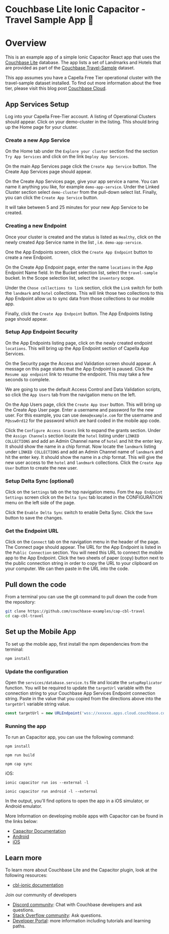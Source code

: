 # Couchbase Lite Ionic Capacitor - Travel Sample App 👋

# Overview

This is an example app of a simple Ionic Capacitor React app that uses the [Couchbase Lite](https://www.couchbase.com/products/lite) database. The app lists a set of Landmarks and Hotels that are provided as part of the [Couchbase Travel-Sample](https://docs.couchbase.com/cloud/get-started/run-first-queries.html) dataset. 

This app assumes you have a Capella Free Tier operational cluster with the travel-sample dataset installed.  To find out more information about the free tier, please visit this blog post [Couchbase Cloud](https://www.couchbase.com/blog/free-tier-capella-dev-available/).

## App Services Setup
Log into your Capella Free-Tier account.  A listing of Operational Clusters should appear.  Click on your demo-cluster in the listing.  This should bring up the Home page for your cluster.

### Create a new App Service
On the Home tab under the `Explore your cluster` section find the section `Try App Services` and click on the link `Deploy App Services`.

On the main App Services page click the `Create App Service` button.  The Create App Services page should appear.

On the Create App Services page, give your app service a name.  You can name it anything you like, for example `demo-app-service`.  Under the Linked Cluster section select `demo-cluster` from the pull-down select list.  Finally, you can click the `Create App Service` button.

It will take between 5 and 25 minutes for your new App Service to be created. 

### Creating a new Endpoint

Once your cluster is created and the status is listed as `Healthy`, click on the newly created App Service name in the list , i.e. `demo-app-service`.

One the App Endpoints screen, click the `Create App Endpoint` button to create a new Endpoint.

On the Create App Endpoint page, enter the name `locations` in the App Endpoint Name field.  In the Bucket selection list, select the `travel-sample` bucket.  In the Scope selection list, select the `inventory` scope.

Under the `Chose collections to link` section, click the `Link` switch for both the `landmark` and `hotel` collections.  This will link those two collections to this App Endpoint allow us to sync data from those collections to our mobile app.  

Finally, click the `Create App Endpoint` button.  The App Endpoints listing page should appear.

### Setup App Endpoint Security
On the App Endpoints listing page, click on the newly created endpoint `locations`.  This will bring up the App Endpoint section of Capella App Services. 

On the Security page the Access and Validation screen should appear.  A message on this page states that the App Endpoint is paused.  Click the `Resume app endpoint` link to resume the endpoint.   This may take a few seconds to complete.

We are going to use the default  Access Control and Data Validation scripts, so click the `App Users` tab from the navigation menu on the left.

On the App Users page, click the `Create App User` button.  This will bring up the Create App User page.  Enter a username and password for the new user.  For this example, you can use `demo@example.com` for the username and `P@ssw0rd12` for the password which are hard coded in the mobile app code.  

Click the `Configure Access Grants` link to expand the grants section.  Under the `Assign Channels` section locate the `hotel` listing under `LINKED COLLECTIONS`  and add an Admin Channel name of `hotel` and hit the enter key. It should show the name in a chip format.  Now locate the `landmark` listing under `LINKED COLLECTIONS` and add an Admin Channel name of `landmark` and hit the enter key.  It should show the name in a chip format.  This will give the new user access to the `hotel` and `landmark` collections.
Click the `Create App User` button to create the new user.

### Setup Delta Sync (optional)
Click on the `Settings` tab on the top navigation menu.  Fom the `App Endpoint Settings` screen click on the `Delta Sync` tab located in the CONFIGURATION menu on the left side of the page.  

Click the `Enable Delta Sync` switch to enable Delta Sync.  Click the `Save` button to save the changes.

### Get the Endpoint URL 

Click on the `Connect` tab on the navigation menu in the header of the page.  The Connect page should appear.  The URL for the App Endpoint is listed in the `Public Connection` section.  You will need this URL to connect the mobile app to the App Endpoint.  Click the two sheets of paper (copy) button next to the public connection string in order to copy the URL to your clipboard on your computer.  We can then paste in the URL into the code.

## Pull down the code
From a terminal you can use the git command to pull down the code from the repository:

```bash
git clone https://github.com/couchbase-examples/cap-cbl-travel
cd cap-cbl-travel
````

## Set up the Mobile App 

To set up the mobile app, first install the npm dependencies from the terminal:

```bash
npm install
```

### Update the configuration
Open the `services/database.service.ts` file and locate the `setupReplicator` function.  You will be required to update the `targetUrl` variable with the connection string to your Couchbase App Services Endpoint connection string.  Paste in the value that you copied from the directions above into the `targetUrl` variable string value.  

```typescript 
const targetUrl = new URLEndpoint('wss://xxxxxx.apps.cloud.couchbase.com:4984/travel-location');
```

### Running the app
To run an Capacitor app, you can use the following command:

```shell
npm install

npm run build

npm cap sync
```

iOS:
```shell
ionic capacitor run ios --external -l
```

```shell
ionic capacitor run android -l --external 
```
In the output, you'll find options to open the app in a iOS simulator, or Android emulator.

More Information on developing mobile apps with Capacitor can be found in the links below:
- [Capacitor Documentation](https://capacitorjs.com/docs)
- [Android](https://capacitorjs.com/docs/android)
- [iOS](https://capacitorjs.com/docs/ios)

## Learn more

To learn more about Couchbase Lite and the Capacitor plugin, look at the following resources:
- [cbl-ionic documentation](https://cbl-ionic.dev/)

Join our community of developers 

- [Discord community](https://bit.ly/3NbK5vg): Chat with Couchbase developers and ask questions.
- [Stack Overflow community](https://stackoverflow.com/tags/couchbase/info/): Ask questions.
- [Developer Portal](https://www.couchbase.com/developer): more information including tutorials and learning paths. 
